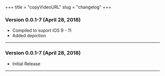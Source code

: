 +++
title = "copyVideoURL"
slug = "changelog"
+++

### Version 0.0.1-7 (April 28, 2018)

- Compiled to suport iOS 9 - 11
- Added depiction

---
 
### Version 0.0.1-7 (April 28, 2018)

- Initial Release

---